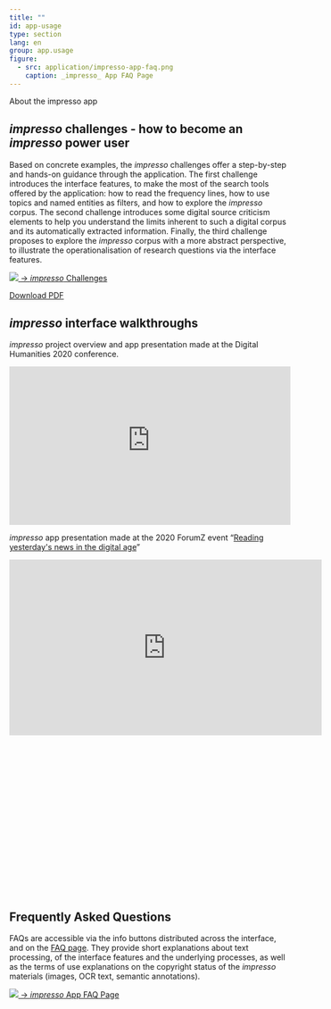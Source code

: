 ```yaml
---
title: ""
id: app-usage
type: section
lang: en
group: app.usage
figure:
  - src: application/impresso-app-faq.png
    caption: _impresso_ App FAQ Page
---
```


About the impresso app

<!-- more -->

## _impresso_ challenges - how to become an _impresso_ power user

Based on concrete examples, the _impresso_ challenges offer a step-by-step and hands-on guidance through the application. The first challenge introduces the interface features, to make the most of the search tools offered by the application: how to read the frequency lines, how to use topics and named entities as filters, and how to explore the _impresso_ corpus. The second challenge introduces some digital source criticism elements to help you understand the limits inherent to such a digital corpus and its automatically extracted information. Finally, the third challenge proposes to explore the _impresso_ corpus with a more abstract perspective, to illustrate the operationalisation of research questions via the interface features.


<a class="d-block image-link"
  style="max-width:400px;"
  href='https://impresso-project.ch/assets/impresso-challenges-1.2.3.pdf'
  title='Download the _impresso_ Challenges'>
  <img src="/assets/images/application/impresso-challenges.png" class="d-block mb-1" />
  &rarr; _impresso_ Challenges
</a>



[Download PDF](https://impresso-project.ch/assets/impresso-challenges-1.2.3.pdf)


## _impresso_ interface walkthroughs

_impresso_ project overview and app presentation made at the Digital Humanities 2020 conference.

<div style="position:relative;padding-bottom:56.25%;">
<iframe style="width:100%;height:100%;position:absolute;left:0px;top:0px;" width="100%" height="100%" src="https://www.youtube-nocookie.com/embed/mfiSBcl2EA8" frameborder="0" allow="accelerometer; autoplay; clipboard-write; encrypted-media; gyroscope; picture-in-picture" allowfullscreen></iframe>
</div>

_impresso_ app presentation made at the 2020 ForumZ event “[Reading yesterday's news in the digital age](https://www.c2dh.uni.lu/forum-z/forum-z-goes-online-digitised-newspapers-edition)”


<div style="position:relative;padding-bottom:56.25%;">
<iframe width="560" height="315" src="https://www.youtube.com/embed/y6Dfj49XWu8" title="YouTube video player" frameborder="0" allow="accelerometer; autoplay; clipboard-write; encrypted-media; gyroscope; picture-in-picture" allowfullscreen></iframe>
</div>

 

## Frequently Asked Questions

FAQs are accessible via the info buttons distributed across the interface, and on the [FAQ page](https://impresso-project.ch/app/faq). They provide short explanations about text processing, of the interface features and the underlying processes, as well as the terms of use explanations on the copyright status of the _impresso_ materials (images, OCR text, semantic annotations).

<a class="d-block image-link"
  style="max-width:400px;"
  href='https://impresso-project.ch/app/faq'
  title='_impresso_ App FAQ Page'>
  <img src="/assets/images/application/impresso-app-faq.png" class="d-block mb-1" />
  &rarr; _impresso_ App FAQ Page
</a>
